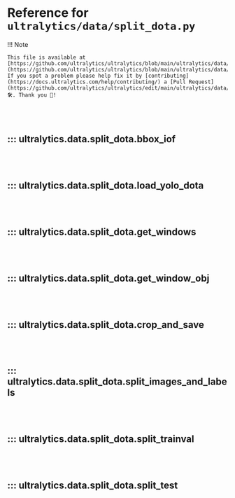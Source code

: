 # Reference for `ultralytics/data/split_dota.py`

!!! Note

    This file is available at [https://github.com/ultralytics/ultralytics/blob/main/ultralytics/data/split_dota.py](https://github.com/ultralytics/ultralytics/blob/main/ultralytics/data/split_dota.py). If you spot a problem please help fix it by [contributing](https://docs.ultralytics.com/help/contributing/) a [Pull Request](https://github.com/ultralytics/ultralytics/edit/main/ultralytics/data/split_dota.py) 🛠️. Thank you 🙏!

<br><br>

## ::: ultralytics.data.split_dota.bbox_iof

<br><br>

## ::: ultralytics.data.split_dota.load_yolo_dota

<br><br>

## ::: ultralytics.data.split_dota.get_windows

<br><br>

## ::: ultralytics.data.split_dota.get_window_obj

<br><br>

## ::: ultralytics.data.split_dota.crop_and_save

<br><br>

## ::: ultralytics.data.split_dota.split_images_and_labels

<br><br>

## ::: ultralytics.data.split_dota.split_trainval

<br><br>

## ::: ultralytics.data.split_dota.split_test

<br><br>
